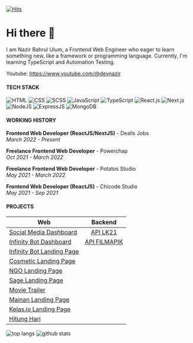 [![Hits](https://hits.seeyoufarm.com/api/count/incr/badge.svg?url=https%3A%2F%2Fgithub.com%2Fdevnazir%2Fhit-counter&count_bg=%2379C83D&title_bg=%23555555&icon=reverbnation.svg&icon_color=%23CBCF44&title=hits&edge_flat=false)](https://hits.seeyoufarm.com)

# Hi there 👋
I am Nazir Bahrul Ulum, a Frontend Web Engineer who eager to learn something new, like a framework or programming language. Currently, I'm learning TypeScript and Automation Testing. 

Youtube: https://www.youtube.com/@devnazir

#### TECH STACK

![HTML](https://img.shields.io/badge/-HTML-brightgreen)
![CSS](https://img.shields.io/badge/-CSS-yellowgreen)
![SCSS](https://img.shields.io/badge/-SCSS-pink)
![JavaScript](https://img.shields.io/badge/-JavaScript-orange)
![TypeScript](https://img.shields.io/badge/-TypeScript-blue)
![React.js](https://img.shields.io/badge/-React.js-lightgrey)
![Next.js](https://img.shields.io/badge/-Next.js-yellow)
![NodeJS](https://img.shields.io/badge/-NodeJS-green)
![ExpressJS](https://img.shields.io/badge/-ExpressJS-red)
![MongoDB](https://img.shields.io/badge/-MongoDB-purple)

#### WORKING HISTORY
**Frontend Web Developer (ReactJS/NextJS)** - Dealls Jobs  
<i>March 2022 - Present</i>

**Freelance Frontend Web Developer**  - Powerchap    
<i>Oct 2021 - March 2022</i>  

**Freelance Frontend Web Developer**  - Potatos Studio  
<i>May 2021 - March 2022</i>  

**Frontend Web Developer (ReactJS)** - Chicode Studio    
<i>May 2021 - Sep 2021</i>   

#### PROJECTS

| Web        | Backend           |
| ------------- |:-------------:| 
| [Social Media Dashboard](https://social-media-sage.vercel.app/dashboard)     | [API LK21](https://github.com/devnazir/api-lk21) |
| [Infinity Bot Dashboard](https://chatbot-devnazir.vercel.app/dashboard)     | [API FILMAPIK](https://github.com/devnazir/api-filmapik) |
| [Infinity Bot Landing Page](https://chatbot-devnazir.vercel.app/)     |  |
| [Cosmetic Landing Page](https://febelvn.vercel.app/)      |  |
| [NGO Landing Page](https://ngo-roan.vercel.app/) |  |
| [Sage Landing Page](https://devnazir.github.io/sage/) |  |
| [Movie Trailer](https://devnazir.github.io/movietrailer/) |  |
| [Mainan Landing Page](https://devnazir.github.io/mainan/) |  |
| [Kelas.io Landing Page](https://devnazir.github.io/kelas-io/) |  |
| [Hitung Hari](https://devnazir.github.io/seeday/) |  |






![top langs](https://github-readme-stats.vercel.app/api/top-langs/?username=devnazir&theme=react&layout=compact&hide=html,css,scss)
![github stats](https://github-readme-stats.vercel.app/api?username=devnazir&show_icons=true&count_private=true&hide=issues&theme=dark)

